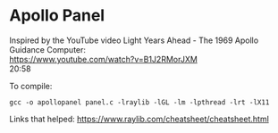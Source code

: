 # Apollo Panel

Inspired by the YouTube video Light Years Ahead - The 1969 Apollo Guidance Computer:  
https://www.youtube.com/watch?v=B1J2RMorJXM  
20:58

To compile:
```
gcc -o apollopanel panel.c -lraylib -lGL -lm -lpthread -lrt -lX11
```


Links that helped: 
https://www.raylib.com/cheatsheet/cheatsheet.html
